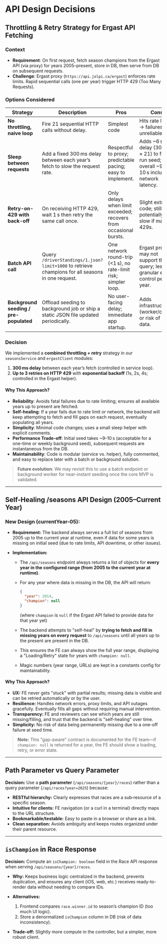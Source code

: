 # API Design Decisions

## Throttling & Retry Strategy for Ergast API Fetching

### Context

* **Requirement**: On first request, fetch season champions from the Ergast API (via proxy) for years 2005–present, store in DB, then serve from DB on subsequent requests.
* **Challenge**: Ergast proxy (`https://api.jolpi.ca/ergast`) enforces rate limits. Rapid sequential calls (one per year) trigger HTTP 429 (Too Many Requests).

### Options Considered

| Strategy                               | Description                                                                                      | Pros                                                              | Cons                                                                                          |
| -------------------------------------- | ------------------------------------------------------------------------------------------------ | ----------------------------------------------------------------- | --------------------------------------------------------------------------------------------- |
| **No throttling, naive loop**          | Fire 21 sequential HTTP calls without delay.                                                     | Simplest code                                                     | Hits rate limit → failures; unreliable.                                                       |
| **Sleep between requests**             | Add a fixed 300 ms delay between each year’s fetch to slow the request rate.                     | Respectful to proxy; predictable pacing; easy to implement.       | Adds \~6 s delay (300 ms × 21) to first-run seed; overall \~9–10 s including network latency. |
| **Retry-on-429 with back-off**         | On receiving HTTP 429, wait 1 s then retry the same call once.                                   | Only delays when limit exceeded; recovers from occasional bursts. | Slight extra code; still potentially slow if many 429s.                                       |
| **Batch API call**                     | Query `/driverStandings/1.json?limit=1000` to retrieve champions for all seasons in one request. | One network round-trip (<1 s), no rate-limit risk; simpler loop.  | Ergast proxy may not support this query; less granular error control per year.                |
| **Background seeding / pre-populated** | Offload seeding to background job or ship a static JSON file updated periodically.               | No user-facing delay; immediate app startup.                      | Adds infrastructure (worker/crons) or risk of stale data.                                     |

### Decision

We implemented a **combined throttling + retry** strategy in our `seasonsService` and `ergastClient` modules:

1. **300 ms delay** between each year’s fetch (controlled in service loop).
2. **Up to 3 retries on HTTP 429** with **exponential backoff** (1s, 2s, 4s; controlled in the Ergast helper).

#### Why This Approach?

* **Reliability**: Avoids fatal failures due to rate limiting; ensures all available years up to present are fetched.
* **Self-healing**: If a year fails due to rate limit or network, the backend will keep attempting to fetch and fill gaps on each request, eventually populating all years.
* **Simplicity**: Minimal code changes; uses a small sleep helper with explicit comments.
* **Performance Trade-off**: Initial seed takes \~9–10 s (acceptable for a one-time or weekly background seed), subsequent requests are instantaneous from the DB.
* **Maintainability**: Code is modular (service vs. helper), fully commented, and easy to replace later with a batch or background solution.

> **Future evolution**: We may revisit this to use a batch endpoint or background worker for near-instant seeding once the core MVP is validated.

---

## Self-Healing /seasons API Design (2005–Current Year)

### New Design (currentYear-05):

* **Requirement:** The backend always serves a full list of seasons from 2005 up to the current year at runtime, even if data for some years is missing on initial seed (due to rate limits, API downtime, or other issues).
* **Implementation:**

  * The `/api/seasons` endpoint always returns a list of objects for **every year in the configured range (from 2005 to the current year at runtime)**.
  * For any year where data is missing in the DB, the API will return:

    ```json
    {
      "year": 2014,
      "champion": null
    }
    ```

    (where `champion` is `null` if the Ergast API failed to provide data for that year yet)
  * The backend attempts to "self-heal" by **trying to fetch and fill in missing years on every request** to `/api/seasons` until all years up to the present are present in the DB.
  * This ensures the FE can always show the full year range, displaying a "Loading/Retry" state for years with `champion: null`.
  * Magic numbers (year range, URLs) are kept in a constants config for maintainability.

#### **Why This Approach?**

* **UX:** FE never gets "stuck" with partial results; missing data is visible and can be retried automatically or by the user.
* **Resilience:** Handles network errors, proxy limits, and API outages gracefully. Eventually fills all gaps without requiring manual intervention.
* **Transparency:** FE and reviewers can see which years are still missing/filling, and trust that the backend is "self-healing" over time.
* **Simplicity:** No risk of data being permanently missing due to a one-off failure at seed time.

> **Note:** This "gap-aware" contract is documented for the FE team—if `champion: null` is returned for a year, the FE should show a loading, retry, or error state.

---

## Path Parameter vs Query Parameter

**Decision:** Use a **path parameter** (`/api/seasons/{year}/races`) rather than a query parameter (`/api/races?year=2025`) because:

* **RESTful hierarchy:** Clearly expresses that races are a sub‐resource of a specific season.
* **Intuitive for clients:** FE navigation (or a curl in a terminal) directly maps to the URL structure.
* **Bookmarkable/testable:** Easy to paste in a browser or share as a link.
* **Clean separation:** Avoids ambiguity and keeps routes organized under their parent resource.

---

## `isChampion` in Race Response

**Decision:** Compute an `isChampion: boolean` field in the Race API response when serving `/api/seasons/{year}/races`.

* **Why:** Keeps business logic centralized in the backend, prevents duplication, and ensures any client (iOS, web, etc.) receives ready-to-render data without needing to compare IDs.
* **Alternatives:**

  1. Frontend compares `race.winner.id` to season’s champion ID (too much UI logic).
  2. Store a denormalized `isChampion` column in DB (risk of data inconsistency).
* **Trade-off:** Slightly more compute in the controller, but a simpler, more robust client.

